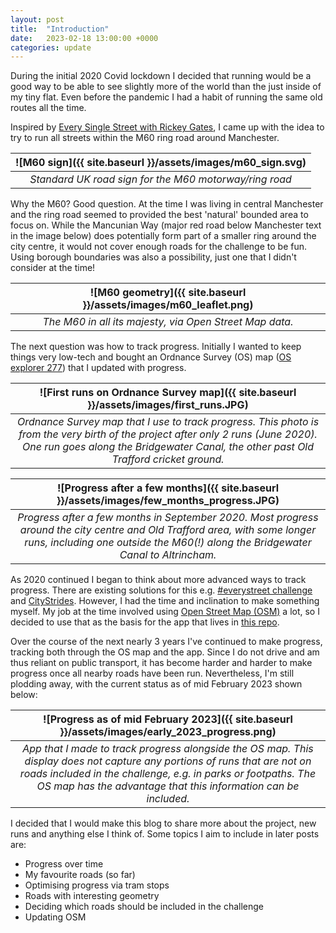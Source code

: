 ```yaml
---
layout: post
title:  "Introduction"
date:   2023-02-18 13:00:00 +0000
categories: update
---
```


During the initial 2020 Covid lockdown I decided that running would be a good way to be able to see slightly more of the world than the just inside of my tiny flat. Even before the pandemic I had a habit of running the same old routes all the time.

Inspired by [Every Single Street with Rickey Gates](https://www.youtube.com/watch?v=jy_W5qsjB5U), I came up with the idea to try to run all streets within the M60 ring road around Manchester.

| ![M60 sign]({{ site.baseurl }}/assets/images/m60_sign.svg) |
|:--:| 
| *Standard UK road sign for the M60 motorway/ring road* |

Why the M60? Good question. At the time I was living in central Manchester and the ring road seemed to provided the best 'natural' bounded area to focus on. While the Mancunian Way (major red road below Manchester text in the image below) does potentially form part of a smaller ring around the city centre, it would not cover enough roads for the challenge to be fun. Using borough boundaries was also a possibility, just one that I didn't consider at the time!

| ![M60 geometry]({{ site.baseurl }}/assets/images/m60_leaflet.png) | 
|:--:| 
| *The M60 in all its majesty, via Open Street Map data.* |

The next question was how to track progress. Initially I wanted to keep things very low-tech and bought an Ordnance Survey (OS) map ([OS explorer 277](https://shop.ordnancesurvey.co.uk/map-of-manchester-salford/)) that I updated with progress.

| ![First runs on Ordnance Survey map]({{ site.baseurl }}/assets/images/first_runs.JPG) | 
|:--:| 
| *Ordnance Survey map that I use to track progress. This photo is from the very birth of the project after only 2 runs (June 2020). One run goes along the Bridgewater Canal, the other past Old Trafford cricket ground.* |

| ![Progress after a few months]({{ site.baseurl }}/assets/images/few_months_progress.JPG) | 
|:--:| 
| *Progress after a few months in September 2020. Most progress around the city centre and Old Trafford area, with some longer runs, including one outside the M60(!) along the Bridgewater Canal to Altrincham.* |

As 2020 continued I began to think about more advanced ways to track progress. There are existing solutions for this e.g. [#everystreet challenge](http://www.everystreetchallenge.com/) and [CityStrides](https://citystrides.com/). However, I had the time and inclination to make something myself. My job at the time involved using [Open Street Map (OSM)](https://www.openstreetmap.org/) a lot, so I decided to use that as the basis for the app that lives in [this repo](https://github.com/minimav/running_app).

Over the course of the next nearly 3 years I've continued to make progress, tracking both through the OS map and the app. Since I do not drive and am thus reliant on public transport, it has become harder and harder to make progress once all nearby roads have been run. Nevertheless, I'm still plodding away, with the current status as of mid February 2023 shown below:

| ![Progress as of mid February 2023]({{ site.baseurl }}/assets/images/early_2023_progress.png) | 
|:--:| 
| *App that I made to track progress alongside the OS map. This display does not capture any portions of runs that are not on roads included in the challenge, e.g. in parks or footpaths. The OS map has the advantage that this information can be included.* |

I decided that I would make this blog to share more about the project, new runs and anything else I think of. Some topics I aim to include in later posts are:

* Progress over time
* My favourite roads (so far)
* Optimising progress via tram stops
* Roads with interesting geometry
* Deciding which roads should be included in the challenge
* Updating OSM
